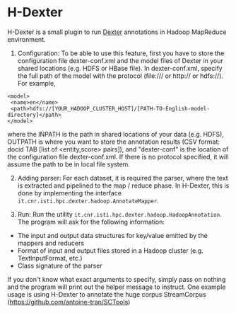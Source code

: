 H-Dexter
========

H-Dexter is a small plugin to run [Dexter](http://dexter.isti.cnr.it) annotations in Hadoop MapReduce environment.

1. Configuration: To be able to use this feature, first you have to store the configuration file dexter-conf.xml and the model files of Dexter in your shared locations (e.g. HDFS or HBase file). In dexter-conf.xml, specify the full path of the model with the protocol (file:/// or http:// or hdfs://). For example, 


```
<model>
 <name>en</name>
 <path>hdfs://[YOUR_HADOOP_CLUSTER_HOST]/[PATH-TO-English-model-directory]</path>
</model>
```

where the INPATH is the path in shared locations of your data (e.g. HDFS), OUTPATH is where you want to store the annotation results (CSV format: docid TAB [list of <entity,score> pairs]), and "dexter-conf" is the location of the configuration file dexter-conf.xml. If there is no protocol specified, it will assume the path to be in local file system.


2. Adding parser: For each dataset, it is required the parser, where the text is extracted and pipelined to the map / reduce phase. In H-Dexter, this is done by implementing the interface <code>it.cnr.isti.hpc.dexter.hadoop.AnnotateMapper</code>. 



3. Run: Run the utility <code>it.cnr.isti.hpc.dexter.hadoop.HadoopAnnotation</code>. The program will ask for the following information:

 * The input and output data structures for key/value emitted by the mappers and reducers
 * Format of input and output files stored in a Hadoop cluster (e.g. TextInputFormat, etc.)
 * Class signature of the parser

If you don't know what exact arguments to specify, simply pass on nothing and the program will print out the helper message to instruct. One example usage is using H-Dexter to annotate the huge corpus StreamCorpus (https://github.com/antoine-tran/SCTools)